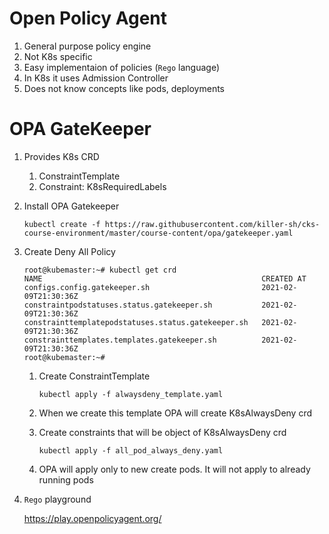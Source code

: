 # Open Policy Agent

1. General purpose policy engine 
1. Not K8s specific
1. Easy implementaion of policies (`Rego` language)
1. In K8s it uses Admission Controller
1. Does not know concepts like pods, deployments

# OPA GateKeeper

1. Provides K8s CRD 
    1. ConstraintTemplate
    1. Constraint: K8sRequiredLabels

1. Install OPA Gatekeeper

    ```
    kubectl create -f https://raw.githubusercontent.com/killer-sh/cks-course-environment/master/course-content/opa/gatekeeper.yaml
    ```

1. Create Deny All Policy

    ```
    root@kubemaster:~# kubectl get crd
    NAME                                                 CREATED AT
    configs.config.gatekeeper.sh                         2021-02-09T21:30:36Z
    constraintpodstatuses.status.gatekeeper.sh           2021-02-09T21:30:36Z
    constrainttemplatepodstatuses.status.gatekeeper.sh   2021-02-09T21:30:36Z
    constrainttemplates.templates.gatekeeper.sh          2021-02-09T21:30:36Z
    root@kubemaster:~# 
    ```

    1. Create ConstraintTemplate

        ```
        kubectl apply -f alwaysdeny_template.yaml
        ```
    
    1. When we create this template OPA will create K8sAlwaysDeny crd

    1. Create constraints that will be object of K8sAlwaysDeny crd
        ```
        kubectl apply -f all_pod_always_deny.yaml
        ```
    1. OPA will apply only to new create pods. It will not apply to already running pods

1. `Rego` playground

    https://play.openpolicyagent.org/
